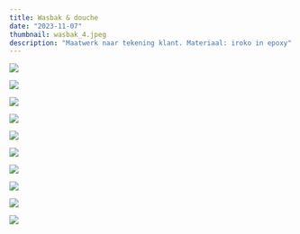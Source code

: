 ```yaml
---
title: Wasbak & douche
date: "2023-11-07"
thumbnail: wasbak_4.jpeg
description: "Maatwerk naar tekening klant. Materiaal: iroko in epoxy"
---
```


![](wasbak_1.jpeg)

![](wasbak_2.jpeg)

![](wasbak_3.jpeg)

![](wasbak_4.jpeg)

![](wasbak_5.jpeg)

![](HECS3095.jpeg)

![](douchebak_1.jpeg)

![](douchebak_2.jpeg)

![](douchebak_3.jpeg)

![](douchebak_4.jpeg)
